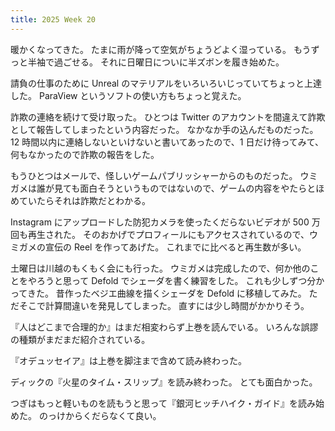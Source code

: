```yaml
---
title: 2025 Week 20
---
```


暖かくなってきた。
たまに雨が降って空気がちょうどよく湿っている。
もうずっと半袖で過ごせる。
それに日曜日についに半ズボンを履き始めた。

請負の仕事のために Unreal のマテリアルをいろいろいじっていてちょっと上達した。
ParaView というソフトの使い方もちょっと覚えた。

詐欺の連絡を続けて受け取った。
ひとつは Twitter のアカウントを間違えて詐欺として報告してしまったという内容だった。
なかなか手の込んだものだった。
12 時間以内に連絡しないといけないと書いてあったので、1 日だけ待ってみて、何もなかったので詐欺の報告をした。

もうひとつはメールで、怪しいゲームパブリッシャーからのものだった。
ウミガメは誰が見ても面白そうというものではないので、ゲームの内容をやたらとほめていたらそれは詐欺だとわかる。

Instagram にアップロードした防犯カメラを使ったくだらないビデオが 500 万回も再生された。
そのおかげでプロフィールにもアクセスされているので、ウミガメの宣伝の Reel を作ってあげた。
これまでに比べると再生数が多い。

土曜日は川越のもくもく会にも行った。
ウミガメは完成したので、何か他のことをやろうと思って Defold でシェーダを書く練習をした。
これも少しずつ分かってきた。
昔作ったベジエ曲線を描くシェーダを Defold に移植してみた。
ただそこで計算間違いを発見してしまった。
直すには少し時間がかかりそう。

『人はどこまで合理的か』はまだ相変わらず上巻を読んでいる。
いろんな誤謬の種類がまだまだ紹介されている。

『オデュッセイア』は上巻を脚注まで含めて読み終わった。

ディックの『火星のタイム・スリップ』を読み終わった。
とても面白かった。

つぎはもっと軽いものを読もうと思って『銀河ヒッチハイク・ガイド』を読み始めた。
のっけからくだらなくて良い。
